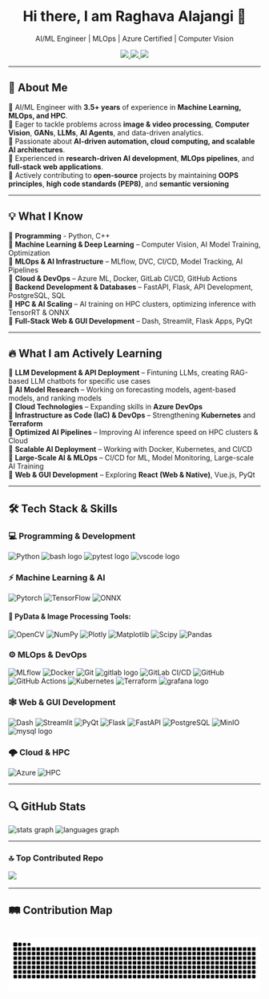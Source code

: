 <h1 align="center">Hi there, I am Raghava Alajangi 👋</h1>
<p align="center">
AI/ML Engineer | MLOps | Azure Certified | Computer Vision 
</p>

<p align="center">
  <a href="https://www.linkedin.com/in/raghavaalajangi/">
    <img src="https://img.shields.io/badge/LinkedIn-Connect-blue?style=for-the-badge&logo=linkedin" />  
  </a>
  <a href="mailto:raghava.alajangi95@gmail.com">
    <img src="https://img.shields.io/badge/Gmail-Contact-informational?style=for-the-badge&logo=gmail" />  
  </a>
  <a href="https://yourportfolio.com">
    <img src="https://img.shields.io/badge/Portfolio-View-red?style=for-the-badge&logo=vercel" />
  </a>
</p>

---

## 🚀 About Me
🔹 AI/ML Engineer with **3.5+ years** of experience in **Machine Learning, MLOps, and HPC**.  
🔹 Eager to tackle problems across **image & video processing**, **Computer Vision**, **GANs**, **LLMs**, **AI Agents**, and data-driven analytics.   
🔹 Passionate about **AI-driven automation, cloud computing, and scalable AI architectures**.  
🔹 Experienced in **research-driven AI development**, **MLOps pipelines**, and **full-stack web applications**.  
🔹 Actively contributing to **open-source** projects by maintaining **OOPS principles**, **high code standards (PEP8)**, and **semantic versioning**   

---

## 💡 What I Know   
🔹 **Programming** - Python, C++  
🔹 **Machine Learning & Deep Learning** – Computer Vision, AI Model Training, Optimization  
🔹 **MLOps & AI Infrastructure** – MLflow, DVC, CI/CD, Model Tracking, AI Pipelines   
🔹 **Cloud & DevOps** – Azure ML, Docker, GitLab CI/CD, GitHub Actions      
🔹 **Backend Development & Databases** – FastAPI, Flask, API Development, PostgreSQL, SQL   
🔹 **HPC & AI Scaling** – AI training on HPC clusters, optimizing inference with TensorRT & ONNX   
🔹 **Full-Stack Web & GUI Development** – Dash, Streamlit, Flask Apps, PyQt   

---

## 🔥 What I am Actively Learning         
🔹 **LLM Development & API Deployment** – Fintuning LLMs, creating RAG-based LLM chatbots for specific use cases     
🔹 **AI Model Research** – Working on forecasting models, agent-based models, and ranking models      
🔹 **Cloud Technologies** – Expanding skills in **Azure DevOps**      
🔹 **Infrastructure as Code (IaC) & DevOps** – Strengthening **Kubernetes** and **Terraform**      
🔹 **Optimized AI Pipelines** – Improving AI inference speed on HPC clusters & Cloud       
🔹 **Scalable AI Deployment** – Working with Docker, Kubernetes, and CI/CD    
🔹 **Large-Scale AI & MLOps** – CI/CD for ML, Model Monitoring, Large-scale AI Training   
🔹 **Web & GUI Development** – Exploring **React (Web & Native)**, Vue.js, PyQt    

---

## 🛠️ Tech Stack & Skills

### 💻 **Programming & Development**
![Python](https://img.shields.io/badge/Python-3776AB?style=for-the-badge&logo=python&logoColor=white)
<img src="https://img.shields.io/badge/GNU Bash-4EAA25?logo=gnubash&logoColor=white&style=for-the-badge" height="28" alt="bash logo"  />
<img src="https://img.shields.io/badge/Pytest-0A9EDC?logo=pytest&logoColor=white&style=for-the-badge" height="28" alt="pytest logo"  />
<img src="https://img.shields.io/badge/Visual Studio Code-007ACC?logo=visualstudiocode&logoColor=white&style=for-the-badge" height="28" alt="vscode logo"  />

### ⚡ **Machine Learning & AI**
![Pytorch](https://img.shields.io/badge/PyTorch-EE4C2C?style=for-the-badge&logo=pytorch&logoColor=white)
![TensorFlow](https://img.shields.io/badge/TensorFlow-FF6F00?style=for-the-badge&logo=tensorflow&logoColor=white)
![ONNX](https://img.shields.io/badge/ONNX-005CED?style=for-the-badge&logo=onnx&logoColor=white)

#### 🧰 PyData & Image Processing Tools:
![OpenCV](https://img.shields.io/badge/opencv-%23white.svg?style=for-the-badge&logo=opencv&logoColor=white) 
![NumPy](https://img.shields.io/badge/numpy-%23013243.svg?style=for-the-badge&logo=numpy&logoColor=white) 
![Plotly](https://img.shields.io/badge/Plotly-%233F4F75.svg?style=for-the-badge&logo=plotly&logoColor=white)
![Matplotlib](https://img.shields.io/badge/Matplotlib-%23ffffff.svg?style=for-the-badge&logo=Matplotlib&logoColor=black)
![Scipy](https://img.shields.io/badge/SciPy-%230C55A5.svg?style=for-the-badge&logo=scipy&logoColor=%white)
![Pandas](https://img.shields.io/badge/pandas-%23150458.svg?style=for-the-badge&logo=pandas&logoColor=white)

### ⚙️ **MLOps & DevOps**  
![MLflow](https://img.shields.io/badge/MLflow-0194E2?style=for-the-badge&logo=mlflow&logoColor=white)
![Docker](https://img.shields.io/badge/Docker-2496ED?style=for-the-badge&logo=docker&logoColor=white)
![Git](https://img.shields.io/badge/git-%23F05033.svg?style=for-the-badge&logo=git&logoColor=white)
<img src="https://img.shields.io/badge/GitLab-FC6D26?logo=gitlab&logoColor=black&style=for-the-badge" height="28" alt="gitlab logo"  />
![GitLab CI/CD](https://img.shields.io/badge/GitLab_CI/CD-FC6D26?style=for-the-badge&logo=gitlab&logoColor=white)
![GitHub](https://img.shields.io/badge/github-%23121011.svg?style=for-the-badge&logo=github&logoColor=white)   
![GitHub Actions](https://img.shields.io/badge/github%20actions-%232671E5.svg?style=for-the-badge&logo=githubactions&logoColor=white)
![Kubernetes](https://img.shields.io/badge/Kubernetes-326CE5?style=for-the-badge&logo=kubernetes&logoColor=white)
![Terraform](https://img.shields.io/badge/Terraform-7B42BC?style=for-the-badge&logo=terraform&logoColor=white)
<img src="https://img.shields.io/badge/Grafana-F46800?logo=grafana&logoColor=black&style=for-the-badge" height="28" alt="grafana logo"  />

### 🕸️ **Web & GUI Development**  
![Dash](https://img.shields.io/badge/Dash-119EDA?style=for-the-badge&logo=plotly&logoColor=white)
![Streamlit](https://img.shields.io/badge/Streamlit-FF4B4B?style=for-the-badge&logo=streamlit&logoColor=white)
![PyQt](https://img.shields.io/badge/PyQt-41CD52?style=for-the-badge&logo=qt&logoColor=white)
![Flask](https://img.shields.io/badge/Flask-000000?style=for-the-badge&logo=flask&logoColor=white)
![FastAPI](https://img.shields.io/badge/FastAPI-009688?style=for-the-badge&logo=fastapi&logoColor=white)
![PostgreSQL](https://img.shields.io/badge/PostgreSQL-336791?style=for-the-badge&logo=postgresql&logoColor=white)
![MinIO](https://img.shields.io/badge/MinIO-DB1D24?style=for-the-badge&logo=minio&logoColor=white)
<img src="https://img.shields.io/badge/MySQL-4479A1?logo=mysql&logoColor=white&style=for-the-badge" height="28" alt="mysql logo"  />


### 🌩️ **Cloud & HPC**  
![Azure](https://img.shields.io/badge/Microsoft_Azure-0078D4?style=for-the-badge&logo=microsoft-azure&logoColor=white)
![HPC](https://img.shields.io/badge/HPC-282C34?style=for-the-badge&logo=supercomputer&logoColor=white)  

---
<!--
## 📌 **Projects & Experience**  

### 🔹 **AI-Powered Medical Image Segmentation**  
📍 **Max Planck Institute** (2022 – Present)  
✔ Developed **deep learning models** for **medical image segmentation** (CNNs, Transformers)  
✔ Built an **MLOps pipeline** with **MLflow, GitLab CI/CD, DVC, Docker, PostgreSQL, and MinIO**  
✔ **Optimized AI inference** using **ONNX & TensorRT**, reducing latency by **40%**  

### 🔹 **Self-Hosted ML Platform for HPC Workflows**  
📍 **Max Planck Institute**  
✔ Designed a **self-hosted AI training infrastructure** for **HPC & cloud environments**  
✔ Integrated **Kubernetes, OpenStack, and GitLab CI/CD** for **automated training & deployment**  
✔ Established **dataset versioning & model registry** to enable reproducibility  

### 🔹 **AI-Powered Laser Weld Inspection**  
📍 **Bosch (Internship)**  
✔ Prototyped an **AI-driven measurement extraction tool** for **laser weld analysis**  
✔ Developed **deep learning models** for **defect detection**, achieving **90% accuracy**  
✔ **Deployed AI models** for **automated quality inspection** in manufacturing  

---
-->

## 🔍 **GitHub Stats**  
<div align="left">
  <img src="https://github-readme-stats.vercel.app/api?username=RaghavaAlajangi&hide_title=false&hide_rank=false&show_icons=true&include_all_commits=true&count_private=true&disable_animations=false&theme=radical&locale=en&hide_border=false&order=1" height="150" alt="stats graph"  />
  <!--- <img src="https://streak-stats.demolab.com?user=RaghavaAlajangi&locale=en&mode=daily&theme=radical&hide_border=false&border_radius=5&order=3" height="150" alt="streak graph"  /> -->
  <img src="https://github-readme-stats.vercel.app/api/top-langs/?username=RaghavaAlajangi&show_icons=true&theme=radical&hide_border=false&include_all_commits=true&count_private=true&layout=compact&langs_count=6&hide=jupyter%20notebook" height="150" alt="languages graph"  />
  <!--- <img src="https://github-readme-activity-graph.vercel.app/graph?username=RaghavaAlajangi&radius=16&theme=redical&area=true&order=5&hide_border=false&hide_title=false" height="267" alt="activity-graph graph"  /> -->
  <!--- <img src="https://github-profile-trophy.vercel.app?username=RaghavaAlajangi&theme=dracula&column=5&row=2&margin-w=15&margin-h=15&no-bg=false&no-frame=false&order=4" height="150" alt="trophy graph"  /> -->
</div>

---

### 🔝 Top Contributed Repo
![](https://github-contributor-stats.vercel.app/api?username=RaghavaAlajangi&limit=6&theme=radical&combine_all_yearly_contributions=false)

---

## 🛤️ **Contribution Map**  

<br clear="both">

<img src="https://raw.githubusercontent.com/RaghavaAlajangi/RaghavaAlajangi/output/snake.svg" alt="Snake animation" />

